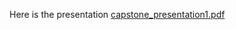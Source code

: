 Here is the presentation [capstone_presentation1.pdf](https://github.com/user-attachments/files/17368420/capstone_presentation1.pdf)
